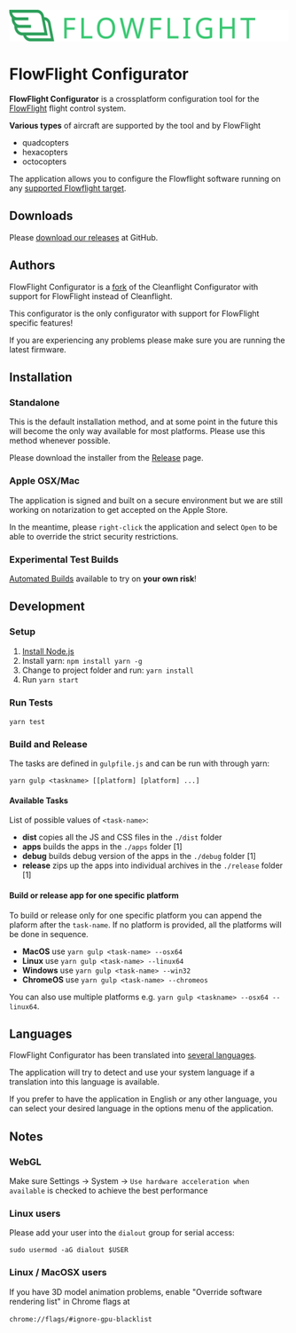 ![](src/images/light-wide-1.svg)
# FlowFlight Configurator

**FlowFlight Configurator** is a crossplatform configuration tool for the [FlowFlight](https://github.com/CoderElectronics/FlowFlight) flight control system.

**Various types** of aircraft are supported by the tool and by FlowFlight

 * quadcopters
 * hexacopters
 * octocopters

The application allows you to configure the Flowflight software running on any [supported Flowflight target](https://github.com/CoderElectronics/FlowFlight/tree/master/src/main/target).

## Downloads

Please [download our releases](https://github.com/CoderElectronics/FlowFlight-Configurator/releases) at GitHub.
## Authors

FlowFlight Configurator is a [fork](#credits) of the Cleanflight Configurator with support for FlowFlight instead of Cleanflight.

This configurator is the only configurator with support for FlowFlight specific features!

If you are experiencing any problems please make sure you are running the latest firmware.

## Installation

### Standalone

This is the default installation method, and at some point in the future this will become the only way available for most platforms. Please use this method whenever possible.

Please download the installer from the [Release](https://github.com/CoderElectronics/FlowFlight-Configurator/releases) page.

### Apple OSX/Mac

The application is signed and built on a secure environment but we are still working on notarization to get accepted on the Apple Store.

In the meantime, please `right-click` the application and select `Open` to be able to override the strict security restrictions.

### Experimental Test Builds

[Automated Builds](https://dl.bintray.com/emuflight/dev_cfg/) available to try on **your own risk**!

## Development

### Setup

 1. [Install Node.js](https://nodejs.org/en/download/package-manager/)
 2. Install yarn: `npm install yarn -g`
 3. Change to project folder and run: `yarn install`
 4. Run `yarn start`

### Run Tests

```shell
yarn test
```

### Build and Release

The tasks are defined in `gulpfile.js` and can be run with through yarn:

```shell
yarn gulp <taskname> [[platform] [platform] ...]
```

#### Available Tasks

List of possible values of `<task-name>`:

 * **dist** copies all the JS and CSS files in the `./dist` folder
 * **apps** builds the apps in the `./apps` folder [1]
 * **debug** builds debug version of the apps in the `./debug` folder [1]
 * **release** zips up the apps into individual archives in the `./release` folder [1]

#### Build or release app for one specific platform

To build or release only for one specific platform you can append the plaform after the `task-name`.
If no platform is provided, all the platforms will be done in sequence.

 * **MacOS** use `yarn gulp <task-name> --osx64`
 * **Linux** use `yarn gulp <task-name> --linux64`
 * **Windows** use `yarn gulp <task-name> --win32`
 * **ChromeOS** use `yarn gulp <task-name> --chromeos`

You can also use multiple platforms e.g. `yarn gulp <taskname> --osx64 --linux64`.

## Languages
FlowFlight Configurator has been translated into [several languages](https://github.com/CoderElectronics/FlowFlight-Configurator/tree/master/locales).

The application will try to detect and use your system language if a translation into this language is available.

If you prefer to have the application in English or any other language, you can select your desired language in the options menu of the application.

## Notes

### WebGL

Make sure Settings -> System -> `Use hardware acceleration when available` is checked to achieve the best performance

### Linux users

Please add your user into the `dialout` group for serial access:

```shell
sudo usermod -aG dialout $USER
```

### Linux / MacOSX users

If you have 3D model animation problems, enable "Override software rendering list" in Chrome flags at

`chrome://flags/#ignore-gpu-blacklist`
